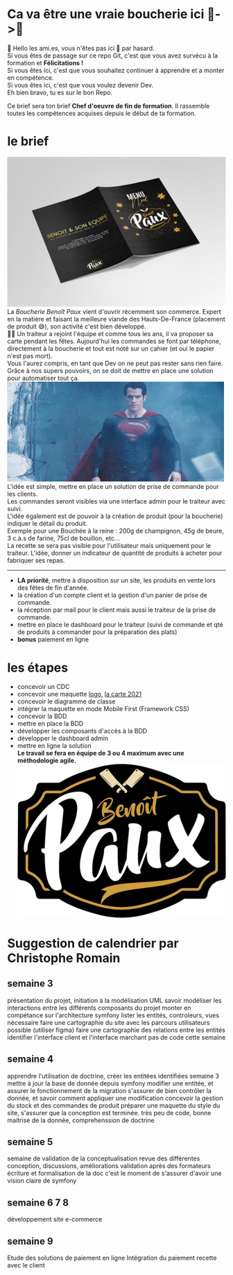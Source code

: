 # Ca va être une vraie boucherie ici 🐄->🥩

👋 Hello les ami.es, vous n'êtes pas ici 📍 par hasard.  
Si vous êtes de passage sur ce repo Git, c'est que vous avez survécu à la formation et **Félicitations !**  
Si vous êtes ici, c'est que vous souhaitez continuer à apprendre et a monter en compétence.  
Si vous êtes ici, c'est que vous voulez devenir Dev.  
Eh bien bravo, tu es sur le bon Repo.

Ce brief sera ton brief **Chef d'oeuvre de fin de formation**. Il rassemble toutes les compétences acquises depuis le début de ta formation.

# le brief

![](./images/mockup_carte_recto_verso.jpg)
La _Boucherie Benoît Paux_ vient d'ouvrir récemment son commerce. Expert en la matière et faisant la meilleure viande des Hauts-De-France (placement de produit 😅), son activité c'est bien développé.  
🧑‍🍳 Un traiteur a rejoint l'équipe et comme tous les ans, il va proposer sa carte pendant les fêtes. Aujourd'hui les commandes se font par téléphone, directement à la boucherie et tout est noté sur un cahier (et oui le papier n'est pas mort).  
Vous l'aurez compris, en tant que Dev on ne peut pas rester sans rien faire. Grâce à nos supers pouvoirs, on se doit de mettre en place une solution pour automatiser tout ça.  
![](./images/giphy.gif)   
L'idée est simple, mettre en place un solution de prise de commande pour les clients.  
Les commandes seront visibles via une interface admin pour le traiteur avec suivi.  
L'idée également est de pouvoir à la création de produit (pour la boucherie) indiquer le détail du produit.  
Exemple pour une Bouchée à la reine : 200g de champignon, 45g de beure, 3 c.à.s de farine, 75cl de bouillon, etc...  
La recette se sera pas visible pour l'utilisateur mais uniquement pour le traiteur. L'idée, donner un indicateur de quantité de produits à acheter pour fabriquer ses repas.

---

- **LA priorité**, mettre à disposition sur un site, les produits en vente lors des fêtes de fin d'année.
- la création d'un compte client et la gestion d'un panier de prise de commande.
- la réception par mail pour le client mais aussi le traiteur de la prise de commande.
- mettre en place le dashboard pour le traiteur (suivi de commande et qté de produits à commander pour la préparation des plats)
- **bonus** paiement en ligne

# les étapes

- concevoir un CDC
- concevoir une maquette [logo](./images/logo@1000x.png), [la carte 2021](./images/menu_2021.jpg)
- concevoir le diagramme de classe
- intégrer la maquette en mode Mobile First (Framework CSS)
- concevoir la BDD
- mettre en place la BDD
- développer les composants d'accès à la BDD
- développer le dashboard admin
- mettre en ligne la solution  
  **Le travail se fera en équipe de 3 ou 4 maximum avec une méthodologie agile.**  
  ![](./images/logo@1000x.png)

# Suggestion de calendrier par Christophe Romain

## semaine 3

présentation du projet, initiation à la modélisation UML
savoir modéliser les interactions entre les différents composants du projet
monter en compétance sur l'architecture symfony
lister les entités, controleurs, vues nécessaire
faire une cartographie du site avec les parcours utilisateurs possible (utiliser figma)
faire une cartographie des relations entre les entités
identifier l'interface client et l'interface marchant
pas de code cette semaine

## semaine 4

apprendre l'utilisation de doctrine, créer les entitées identifiées semaine 3
mettre à jour la base de donnée depuis symfony
modifier une entitée, et assurer le fonctionnement de la migration
s'assurer de bien contrôler la donnée, et savoir comment appliquer une modification
concevoir la gestion du stock et des commandes de produit
préparer une maquette du style du site, s'assurer que la conception est terminée.
très peu de code, bonne maitrise de la donnée, comprehenssion de doctrine

## semaine 5

semaine de validation de la conceptualisation
revue des différentes conception, discussions, améliorations
validation après des formateurs
écriture et formalisation de la doc
c'est le moment de s'assurer d'avoir une vision claire de symfony

## semaine 6 7 8

développement site e-commerce

## semaine 9

Etude des solutions de paiement en ligne
Intégration du paiement
recette avec le client
